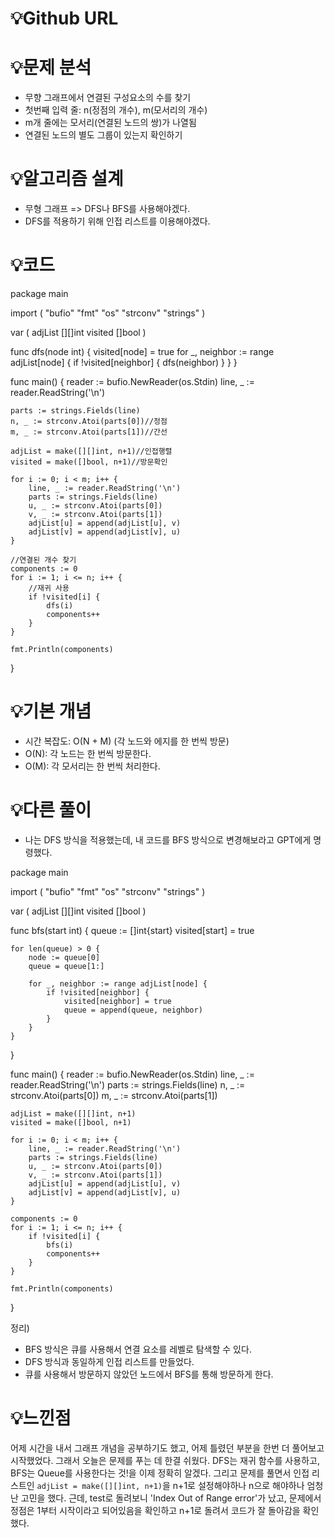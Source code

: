 # 💡Github URL


# 💡**문제 분석**
- 무향 그래프에서 연결된 구성요소의 수를 찾기
- 첫번째 입력 줄: n(정점의 개수), m(모서리의 개수)
- m개 줄에는 모서리(연결된 노드의 쌍)가 나열됨
- 연결된 노드의 별도 그룹이 있는지 확인하기

# 💡**알고리즘 설계**
- 무형 그래프 => DFS나 BFS를 사용해야겠다.
- DFS를 적용하기 위해 인접 리스트를 이용해야겠다.

# 💡코드
package main

import (
	"bufio"
	"fmt"
	"os"
	"strconv"
	"strings"
)

var (
	adjList  [][]int
	visited  []bool
)

func dfs(node int) {
	visited[node] = true
	for _, neighbor := range adjList[node] {
		if !visited[neighbor] {
			dfs(neighbor)
		}
	}
}

func main() {
	reader := bufio.NewReader(os.Stdin)
	line, _ := reader.ReadString('\n')

	parts := strings.Fields(line)
	n, _ := strconv.Atoi(parts[0])//정점
	m, _ := strconv.Atoi(parts[1])//간선

	adjList = make([][]int, n+1)//인접행렬
	visited = make([]bool, n+1)//방문확인

	for i := 0; i < m; i++ {
		line, _ := reader.ReadString('\n')
		parts := strings.Fields(line)
		u, _ := strconv.Atoi(parts[0])
		v, _ := strconv.Atoi(parts[1])
		adjList[u] = append(adjList[u], v)
		adjList[v] = append(adjList[v], u)
	}

    //연결된 개수 찾기
	components := 0
	for i := 1; i <= n; i++ {
        //재귀 사용
		if !visited[i] {
			dfs(i)
			components++
		}
	}

	fmt.Println(components)
}


# 💡기본 개념
- 시간 복잡도: O(N + M) (각 노드와 에지를 한 번씩 방문)
- O(N): 각 노드는 한 번씩 방문한다.
- O(M): 각 모서리는 한 번씩 처리한다.

# 💡다른 풀이
- 나는 DFS 방식을 적용했는데, 내 코드를 BFS 방식으로 변경해보라고 GPT에게 명령했다.

package main

import (
	"bufio"
	"fmt"
	"os"
	"strconv"
	"strings"
)

var (
	adjList [][]int
	visited []bool
)

func bfs(start int) {
	queue := []int{start}
	visited[start] = true

	for len(queue) > 0 {
		node := queue[0]
		queue = queue[1:]

		for _, neighbor := range adjList[node] {
			if !visited[neighbor] {
				visited[neighbor] = true
				queue = append(queue, neighbor)
			}
		}
	}
}

func main() {
	reader := bufio.NewReader(os.Stdin)
	line, _ := reader.ReadString('\n')
	parts := strings.Fields(line)
	n, _ := strconv.Atoi(parts[0])
	m, _ := strconv.Atoi(parts[1])

	adjList = make([][]int, n+1)
	visited = make([]bool, n+1)

	for i := 0; i < m; i++ {
		line, _ := reader.ReadString('\n')
		parts := strings.Fields(line)
		u, _ := strconv.Atoi(parts[0])
		v, _ := strconv.Atoi(parts[1])
		adjList[u] = append(adjList[u], v)
		adjList[v] = append(adjList[v], u)
	}

    components := 0
	for i := 1; i <= n; i++ {
		if !visited[i] {
			bfs(i)
			components++
		}
	}

	fmt.Println(components)
}

정리)
- BFS 방식은 큐를 사용해서 연결 요소를 레벨로 탐색할 수 있다.
- DFS 방식과 동일하게 인접 리스트를 만들었다.
- 큐를 사용해서 방문하지 않았던 노드에서 BFS를 통해 방문하게 한다.

# 💡느낀점
어제 시간을 내서 그래프 개념을 공부하기도 했고, 어제 틀렸던 부분을 한번 더 풀어보고 시작했었다. 그래서 오늘은 문제를 푸는 데 한결 쉬웠다. DFS는 재귀 함수를 사용하고, BFS는 Queue를 사용한다는 것!을 이제 정확히 알겠다. 
그리고 문제를 풀면서 인접 리스트인 `adjList = make([][]int, n+1)`을 n+1로 설정해야하나 n으로 해야하나 엄청난 고민을 했다. 근데, test로 돌려보니
'Index Out of Range error'가 났고, 문제에서 정점은 1부터 시작이라고 되어있음을 확인하고 n+1로 돌려서 코드가 잘 돌아감을 확인했다.